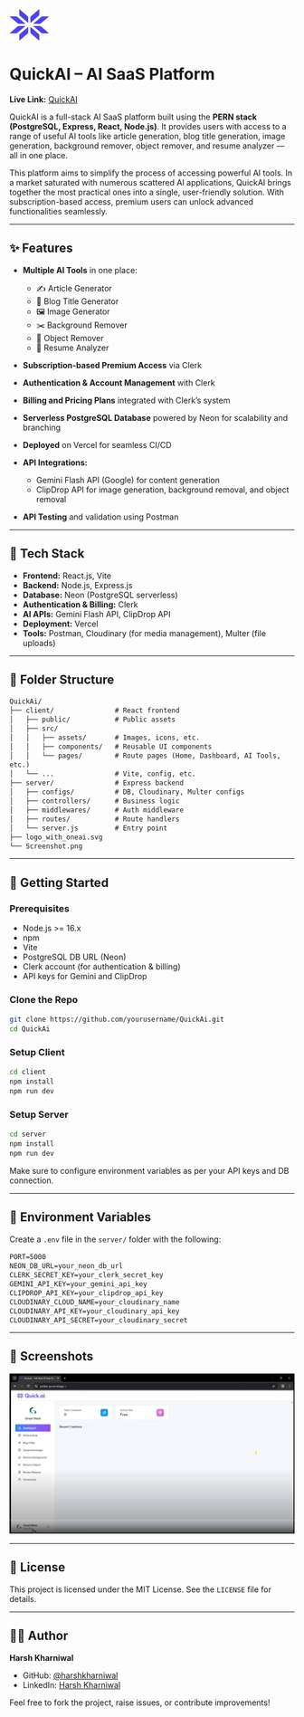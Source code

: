 ![App logo](client/public/favicon.svg)  

# QuickAI – AI SaaS Platform

**Live Link:** [QuickAI](https://quickai-gs.vercel.app/)

QuickAI is a full-stack AI SaaS platform built using the **PERN stack (PostgreSQL, Express, React, Node.js)**. It provides users with access to a range of useful AI tools like article generation, blog title generation, image generation, background remover, object remover, and resume analyzer — all in one place.

This platform aims to simplify the process of accessing powerful AI tools. In a market saturated with numerous scattered AI applications, QuickAI brings together the most practical ones into a single, user-friendly solution. With subscription-based access, premium users can unlock advanced functionalities seamlessly.

---

## ✨ Features

* **Multiple AI Tools** in one place:

  * ✍️ Article Generator
  * 📝 Blog Title Generator
  * 🖼️ Image Generator
  * ✂️ Background Remover
  * 🧽 Object Remover
  * 📄 Resume Analyzer
* **Subscription-based Premium Access** via Clerk
* **Authentication & Account Management** with Clerk
* **Billing and Pricing Plans** integrated with Clerk’s system
* **Serverless PostgreSQL Database** powered by Neon for scalability and branching
* **Deployed** on Vercel for seamless CI/CD
* **API Integrations:**

  * Gemini Flash API (Google) for content generation
  * ClipDrop API for image generation, background removal, and object removal
* **API Testing** and validation using Postman

---

## 🧱 Tech Stack

* **Frontend:** React.js, Vite
* **Backend:** Node.js, Express.js
* **Database:** Neon (PostgreSQL serverless)
* **Authentication & Billing:** Clerk
* **AI APIs:** Gemini Flash API, ClipDrop API
* **Deployment:** Vercel
* **Tools:** Postman, Cloudinary (for media management), Multer (file uploads)

---

## 📂 Folder Structure

```
QuickAi/
├── client/               # React frontend
│   ├── public/           # Public assets
│   ├── src/
│   │   ├── assets/       # Images, icons, etc.
│   │   ├── components/   # Reusable UI components
│   │   └── pages/        # Route pages (Home, Dashboard, AI Tools, etc.)
│   └── ...               # Vite, config, etc.
├── server/               # Express backend
│   ├── configs/          # DB, Cloudinary, Multer configs
│   ├── controllers/      # Business logic
│   ├── middlewares/      # Auth middleware
│   ├── routes/           # Route handlers
│   └── server.js         # Entry point
├── logo_with_oneai.svg
└── Screenshot.png
```

---

## 🚀 Getting Started

### Prerequisites

* Node.js >= 16.x
* npm
* Vite
* PostgreSQL DB URL (Neon)
* Clerk account (for authentication & billing)
* API keys for Gemini and ClipDrop

### Clone the Repo

```bash
git clone https://github.com/yourusername/QuickAi.git
cd QuickAi
```

### Setup Client

```bash
cd client
npm install
npm run dev
```

### Setup Server

```bash
cd server
npm install
npm run dev
```

Make sure to configure environment variables as per your API keys and DB connection.

---

## 🔐 Environment Variables

Create a `.env` file in the `server/` folder with the following:

```env
PORT=5000
NEON_DB_URL=your_neon_db_url
CLERK_SECRET_KEY=your_clerk_secret_key
GEMINI_API_KEY=your_gemini_api_key
CLIPDROP_API_KEY=your_clipdrop_api_key
CLOUDINARY_CLOUD_NAME=your_cloudinary_name
CLOUDINARY_API_KEY=your_cloudinary_api_key
CLOUDINARY_API_SECRET=your_cloudinary_secret
```

---

## 📸 Screenshots

![App Screenshot](./Screenshot%202025-07-15%20000412.png)

---

## 📃 License

This project is licensed under the MIT License. See the `LICENSE` file for details.

---

## 🙋‍♂️ Author

**Harsh Kharniwal**

* GitHub: [@harshkharniwal](https://github.com/kharniwal-harsh)
* LinkedIn: [Harsh Kharniwal](https://www.linkedin.com/in/harsh-kharniwal9351)

Feel free to fork the project, raise issues, or contribute improvements!
